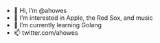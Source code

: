 - 👋 Hi, I’m @ahowes
- 👀 I’m interested in Apple, the Red Sox, and music
- 🌱 I’m currently learning Golang
- 📫 twitter.com/ahowes 

<!---
ahowes/ahowes is a ✨ special ✨ repository because its `README.md` (this file) appears on your GitHub profile.
You can click the Preview link to take a look at your changes.
--->
